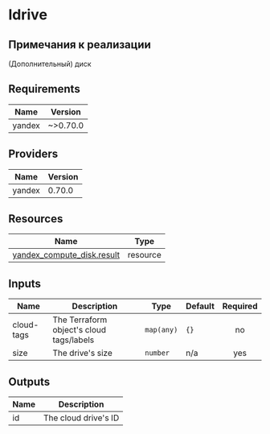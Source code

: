 # ldrive

## Примечания к реализации

(Дополнительный) диск


<!-- BEGINNING OF PRE-COMMIT-TERRAFORM DOCS HOOK -->
## Requirements

| Name | Version |
|------|---------|
| yandex | ~>0.70.0 |

## Providers

| Name | Version |
|------|---------|
| yandex | 0.70.0 |

## Resources

| Name | Type |
|------|------|
| [yandex_compute_disk.result](https://registry.terraform.io/providers/yandex-cloud/yandex/latest/docs/resources/compute_disk) | resource |

## Inputs

| Name | Description | Type | Default | Required |
|------|-------------|------|---------|:--------:|
| cloud-tags | The Terraform object's cloud tags/labels | `map(any)` | `{}` | no |
| size | The drive's size | `number` | n/a | yes |

## Outputs

| Name | Description |
|------|-------------|
| id | The cloud drive's ID |
<!-- END OF PRE-COMMIT-TERRAFORM DOCS HOOK -->
